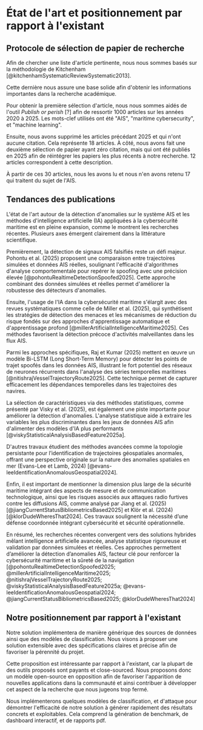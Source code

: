 # État de l'art et positionnement par rapport à l'existant

## Protocole de sélection de papier de recherche

Afin de chercher une liste d'article pertinente, nous nous sommes basés sur
la méthodologie de Kitchenham [@kitchenhamSystematicReviewSystematic2013].

<!--
Devons nous vraiment citer Kitchenham sachant que nous n'avons pas relu sa
méthodologie avant de faire nos recherches ? Nous pouvons normalement nous en
passer ici. Comme nous n'avons pas vocation à vraiment faire un état de l'art
complet, mais bien de pouvoir lister quelques travaux nous précédant à la
manière des papiers de recherche que nous avons eu l'occasion de lire.
-->

Cette dernière nous assure une base solide afin d'obtenir les informations
importantes dans la recherche académique.

Pour obtenir la première sélection d'article, nous nous sommes aidés de
l'outil _Publish or perish_ [?] afin de ressortir 1000 articles sur les années
2020 à 2025.
Les mots-clef utilisés ont été "AIS", "maritime cybersecurity", et "machine learning".

Ensuite, nous avons supprimé les articles précédant 2025 et qui n'ont aucune
citation.
Cela représente 18 articles.
À côté, nous avons fait une deuxième sélection de papier ayant zéro citation,
mais qui ont été publiés en 2025 afin de réintégrer les papiers les plus récents
à notre recherche.
12 articles correspondent à cette description.

À partir de ces 30 articles, nous les avons lu et nous n'en avons retenu 17 qui
traitent du sujet de l'AIS.

## Tendances des publications

L'état de l'art autour de la détection d'anomalies sur le système AIS et les méthodes d'intelligence artificielle (IA) appliquées à la cybersécurité maritime est en pleine expansion, comme le montrent les recherches récentes.
Plusieurs axes émergent clairement dans la littérature scientifique.

Premièrement, la détection de signaux AIS falsifiés reste un défi majeur.
Pohontu et al. (2025) proposent une comparaison entre trajectoires simulées et données AIS réelles, soulignant l'efficacité d'algorithmes d'analyse comportementale pour repérer le spoofing avec une précision élevée [@pohontuRealtimeDetectionSpoofed2025].
Cette approche combinant des données simulées et réelles permet d'améliorer la robustesse des détecteurs d'anomalies.

Ensuite, l'usage de l'IA dans la cybersécurité maritime s'élargit avec des revues systématiques comme celle de Miller et al. (2025), qui synthétisent les stratégies de détection des menaces et les mécanismes de réduction du risque fondés sur des approches d'apprentissage automatique et d'apprentissage profond [@millerArtificialIntelligenceMaritime2025].
Ces méthodes favorisent la détection précoce d'activités malveillantes dans les flux AIS.

Parmi les approches spécifiques, Raj et Kumar (2025) mettent en œuvre un modèle Bi-LSTM (Long Short-Term Memory) pour détecter les points de trajet spoofés dans les données AIS, illustrant le fort potentiel des réseaux de neurones récurrents dans l'analyse des séries temporelles maritimes [@nitishrajVesselTrajectoryRoute2025].
Cette technique permet de capturer efficacement les dépendances temporelles dans les trajectoires des navires.

La sélection de caractéristiques via des méthodes statistiques, comme présenté par Visky et al. (2025), est également une piste importante pour améliorer la détection d'anomalies.
L'analyse statistique aide à extraire les variables les plus discriminantes dans les jeux de données AIS afin d'alimenter des modèles d'IA plus performants [@viskyStatisticalAnalysisBasedFeature2025a].

D'autres travaux étudient des méthodes avancées comme la topologie persistante pour l’identification de trajectoires géospatiales anormales, offrant une perspective originale sur la nature des anomalies spatiales en mer (Evans-Lee et Lamb, 2024) [@evans-leeIdentificationAnomalousGeospatial2024].

Enfin, il est important de mentionner la dimension plus large de la sécurité maritime intégrant des aspects de mesure et de communication technologique, ainsi que les risques associés aux attaques radio furtives contre les diffusions AIS, comme analysé par Jiang et al. (2025) [@jiangCurrentStatusBibliometricsBased2025] et Klör et al. (2024) [@klorDudeWheresThat2024].
Ces travaux soulignent la nécessité d’une défense coordonnée intégrant cybersécurité et sécurité opérationnelle.

En résumé, les recherches récentes convergent vers des solutions hybrides mêlant intelligence artificielle avancée, analyse statistique rigoureuse et validation par données simulées et réelles.
Ces approches permettent d’améliorer la détection d’anomalies AIS, facteur clé pour renforcer la cybersécurité maritime et la sûreté de la navigation [@pohontuRealtimeDetectionSpoofed2025; @millerArtificialIntelligenceMaritime2025; @nitishrajVesselTrajectoryRoute2025; @viskyStatisticalAnalysisBasedFeature2025a; @evans-leeIdentificationAnomalousGeospatial2024; @jiangCurrentStatusBibliometricsBased2025; @klorDudeWheresThat2024]

## Notre positionnement par rapport à l'existant

Notre solution implémentera de manière générique des sources de données ainsi
que des modèles de classification.
Nous visons à proposer une solution extensible avec des spécifications claires
et précise afin de favoriser la pérennité du projet.

Cette proposition est intéressante par rapport à l'existant, car la plupart de
des outils proposés sont payants et close-sourced.
Nous proposons donc un modèle open-source en opposition afin de favoriser l'apparition
de nouvelles applications dans la communauté et ainsi contribuer à développer
cet aspect de la recherche que nous jugeons trop fermé.

Nous implémenterons quelques modèles de classification, et d'attaque pour démontrer
l'efficacité de notre solution à générer rapidement des résultats concrets et
exploitables.
Cela comprend la génération de benchmark, de dashboard interactif, et de rapports pdf.

